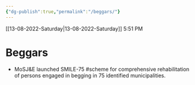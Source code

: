 ```yaml
---
{"dg-publish":true,"permalink":"/beggars/"}
---
```


[[13-08-2022-Saturday\|13-08-2022-Saturday]]  5:51 PM

# Beggars
- MoSJ&E launched SMILE-75 #scheme for comprehensive  rehabilitation of persons engaged in begging in 75 identified municipalities.